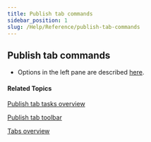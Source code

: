 ```yaml
---
title: Publish tab commands
sidebar_position: 1
slug: /Help/Reference/publish-tab-commands
---
```


## Publish tab commands

-   Options in the left pane are described [here](../../Tasks/Publish_tasks/Publish_tasks_overview.md).
    

#### Related Topics

[Publish tab tasks overview](../../Tasks/Publish_tasks/Publish_tasks_overview.md)

[Publish tab toolbar](../Toolbar/Publish_tab_toolbar.md)

[Tabs overview](Tabs_overview.md)